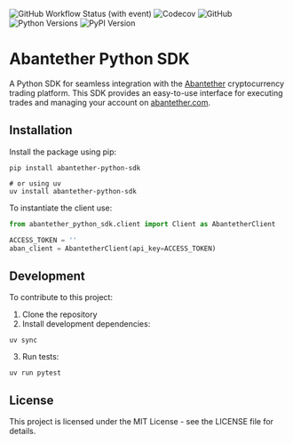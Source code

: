 ![GitHub Workflow Status (with event)](https://img.shields.io/github/actions/workflow/status/Abantether-com/abantether-python-sdk/python-app.yml)
![Codecov](https://img.shields.io/codecov/c/github/Abantether-com/abantether-python-sdk)
![GitHub](https://img.shields.io/github/license/Abantether-com/abantether-python-sdk)
![Python Versions](https://img.shields.io/pypi/pyversions/abantether-python-sdk)
![PyPI Version](https://img.shields.io/pypi/v/abantether-python-sdk)

# Abantether Python SDK

A Python SDK for seamless integration with the [Abantether](https://abantether.com) cryptocurrency trading platform. This SDK provides an easy-to-use interface for executing trades and managing your account on [abantether.com](https://abantether.com).

## Installation

Install the package using pip:

```shell
pip install abantether-python-sdk

# or using uv
uv install abantether-python-sdk
```

To instantiate the client use:

```python
from abantether_python_sdk.client import Client as AbantetherClient

ACCESS_TOKEN = ''
aban_client = AbantetherClient(api_key=ACCESS_TOKEN)

```

## Development

To contribute to this project:

1. Clone the repository
2. Install development dependencies:

```shell
uv sync
```

3. Run tests:
```shell
uv run pytest 
```

## License

This project is licensed under the MIT License - see the LICENSE file for details.
